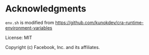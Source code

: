 # Acknowledgments

`env.sh` is modified from https://github.com/kunokdev/cra-runtime-environment-variables

License: MIT

Copyright (c) Facebook, Inc. and its affiliates.